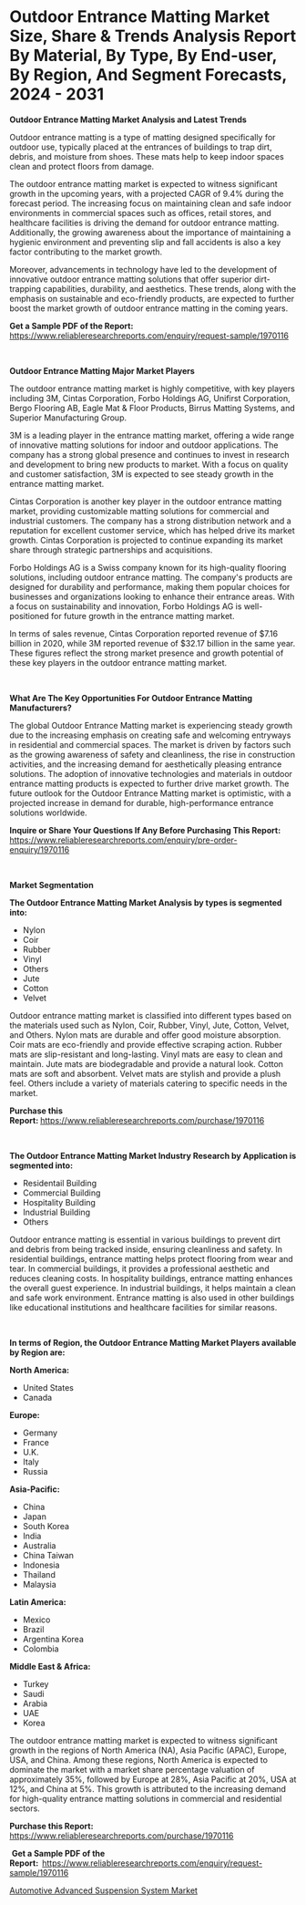<p><h1>Outdoor Entrance Matting Market Size, Share & Trends Analysis Report By Material, By Type, By End-user, By Region, And Segment Forecasts, 2024 - 2031</h1></p><p><strong>Outdoor Entrance Matting Market Analysis and Latest Trends</strong></p>
<p><p>Outdoor entrance matting is a type of matting designed specifically for outdoor use, typically placed at the entrances of buildings to trap dirt, debris, and moisture from shoes. These mats help to keep indoor spaces clean and protect floors from damage.</p><p>The outdoor entrance matting market is expected to witness significant growth in the upcoming years, with a projected CAGR of 9.4% during the forecast period. The increasing focus on maintaining clean and safe indoor environments in commercial spaces such as offices, retail stores, and healthcare facilities is driving the demand for outdoor entrance matting. Additionally, the growing awareness about the importance of maintaining a hygienic environment and preventing slip and fall accidents is also a key factor contributing to the market growth.</p><p>Moreover, advancements in technology have led to the development of innovative outdoor entrance matting solutions that offer superior dirt-trapping capabilities, durability, and aesthetics. These trends, along with the emphasis on sustainable and eco-friendly products, are expected to further boost the market growth of outdoor entrance matting in the coming years.</p></p>
<p><strong>Get a Sample PDF of the Report:&nbsp;</strong> <a href="https://www.reliableresearchreports.com/enquiry/request-sample/1970116">https://www.reliableresearchreports.com/enquiry/request-sample/1970116</a></p>
<p>&nbsp;</p>
<p><strong>Outdoor Entrance Matting Major Market Players</strong></p>
<p><p>The outdoor entrance matting market is highly competitive, with key players including 3M, Cintas Corporation, Forbo Holdings AG, Unifirst Corporation, Bergo Flooring AB, Eagle Mat & Floor Products, Birrus Matting Systems, and Superior Manufacturing Group.</p><p>3M is a leading player in the entrance matting market, offering a wide range of innovative matting solutions for indoor and outdoor applications. The company has a strong global presence and continues to invest in research and development to bring new products to market. With a focus on quality and customer satisfaction, 3M is expected to see steady growth in the entrance matting market.</p><p>Cintas Corporation is another key player in the outdoor entrance matting market, providing customizable matting solutions for commercial and industrial customers. The company has a strong distribution network and a reputation for excellent customer service, which has helped drive its market growth. Cintas Corporation is projected to continue expanding its market share through strategic partnerships and acquisitions.</p><p>Forbo Holdings AG is a Swiss company known for its high-quality flooring solutions, including outdoor entrance matting. The company's products are designed for durability and performance, making them popular choices for businesses and organizations looking to enhance their entrance areas. With a focus on sustainability and innovation, Forbo Holdings AG is well-positioned for future growth in the entrance matting market.</p><p>In terms of sales revenue, Cintas Corporation reported revenue of $7.16 billion in 2020, while 3M reported revenue of $32.17 billion in the same year. These figures reflect the strong market presence and growth potential of these key players in the outdoor entrance matting market.</p></p>
<p>&nbsp;</p>
<p><strong>What Are The Key Opportunities For Outdoor Entrance Matting Manufacturers?</strong></p>
<p><p>The global Outdoor Entrance Matting market is experiencing steady growth due to the increasing emphasis on creating safe and welcoming entryways in residential and commercial spaces. The market is driven by factors such as the growing awareness of safety and cleanliness, the rise in construction activities, and the increasing demand for aesthetically pleasing entrance solutions. The adoption of innovative technologies and materials in outdoor entrance matting products is expected to further drive market growth. The future outlook for the Outdoor Entrance Matting market is optimistic, with a projected increase in demand for durable, high-performance entrance solutions worldwide.</p></p>
<p><strong>Inquire or Share Your Questions If Any Before Purchasing This Report:</strong> <a href="https://www.reliableresearchreports.com/enquiry/pre-order-enquiry/1970116">https://www.reliableresearchreports.com/enquiry/pre-order-enquiry/1970116</a></p>
<p>&nbsp;</p>
<p><strong>Market Segmentation</strong></p>
<p><strong>The Outdoor Entrance Matting Market Analysis by types is segmented into:</strong></p>
<p><ul><li>Nylon</li><li>Coir</li><li>Rubber</li><li>Vinyl</li><li>Others</li><li>Jute</li><li>Cotton</li><li>Velvet</li></ul></p>
<p><p>Outdoor entrance matting market is classified into different types based on the materials used such as Nylon, Coir, Rubber, Vinyl, Jute, Cotton, Velvet, and Others. Nylon mats are durable and offer good moisture absorption. Coir mats are eco-friendly and provide effective scraping action. Rubber mats are slip-resistant and long-lasting. Vinyl mats are easy to clean and maintain. Jute mats are biodegradable and provide a natural look. Cotton mats are soft and absorbent. Velvet mats are stylish and provide a plush feel. Others include a variety of materials catering to specific needs in the market.</p></p>
<p><strong>Purchase this Report:&nbsp;</strong><a href="https://www.reliableresearchreports.com/purchase/1970116">https://www.reliableresearchreports.com/purchase/1970116</a></p>
<p>&nbsp;</p>
<p><strong>The Outdoor Entrance Matting Market Industry Research by Application is segmented into:</strong></p>
<p><ul><li>Residentail Building</li><li>Commercial Building</li><li>Hospitality Building</li><li>Industrial Building</li><li>Others</li></ul></p>
<p><p>Outdoor entrance matting is essential in various buildings to prevent dirt and debris from being tracked inside, ensuring cleanliness and safety. In residential buildings, entrance matting helps protect flooring from wear and tear. In commercial buildings, it provides a professional aesthetic and reduces cleaning costs. In hospitality buildings, entrance matting enhances the overall guest experience. In industrial buildings, it helps maintain a clean and safe work environment. Entrance matting is also used in other buildings like educational institutions and healthcare facilities for similar reasons.</p></p>
<p>&nbsp;</p>
<p><strong>In terms of Region, the Outdoor Entrance Matting Market Players available by Region are:</strong></p>
<p>
    <p> <strong> North America: </strong>
        <ul>
            <li>United States</li>
            <li>Canada</li>
        </ul>
        </p> 
    <p> <strong> Europe: </strong>
        <ul>
            <li>Germany</li>
            <li>France</li>
            <li>U.K.</li>
            <li>Italy</li>
            <li>Russia</li>
        </ul>
        </p> 
    <p> <strong> Asia-Pacific: </strong>
        <ul>
            <li>China</li>
            <li>Japan</li>
            <li>South Korea</li>
            <li>India</li>
            <li>Australia</li>
            <li>China Taiwan</li>
            <li>Indonesia</li>
            <li>Thailand</li>
            <li>Malaysia</li>
        </ul>
        </p> 
    <p> <strong> Latin America: </strong>
        <ul>
            <li>Mexico</li>
            <li>Brazil</li>
            <li>Argentina Korea</li>
            <li>Colombia</li>
        </ul>
        </p> 
    <p> <strong> Middle East & Africa: </strong>
        <ul>
            <li>Turkey</li>
            <li>Saudi</li>
            <li>Arabia</li>
            <li>UAE</li>
            <li>Korea</li>
        </ul>
    </p>
    </p>
<p><p>The outdoor entrance matting market is expected to witness significant growth in the regions of North America (NA), Asia Pacific (APAC), Europe, USA, and China. Among these regions, North America is expected to dominate the market with a market share percentage valuation of approximately 35%, followed by Europe at 28%, Asia Pacific at 20%, USA at 12%, and China at 5%. This growth is attributed to the increasing demand for high-quality entrance matting solutions in commercial and residential sectors.</p></p>
<p><strong>Purchase this Report: </strong><a href="https://www.reliableresearchreports.com/purchase/1970116">https://www.reliableresearchreports.com/purchase/1970116</a></p>
<p>&nbsp;<strong>Get a Sample PDF of the Report:&nbsp;&nbsp;</strong><a href="https://www.reliableresearchreports.com/enquiry/request-sample/1970116">https://www.reliableresearchreports.com/enquiry/request-sample/1970116</a></p>
<p><strong></strong></p>
<p><p><a href="https://faithful-glue-af3.notion.site/Automotive-Advanced-Suspension-System-Market-Offer-Valuable-Insights-into-Market-Size-Market-Share--1d86074a150747b9b1a3baeafbc1a069">Automotive Advanced Suspension System Market</a></p></p>